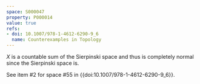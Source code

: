 ```yaml
---
space: S000047
property: P000014
value: true
refs:
- doi: 10.1007/978-1-4612-6290-9_6
  name: Counterexamples in Topology
---
```


$X$ is a countable sum of the Sierpinski space and thus is completely normal since the Sierpinski space is.

See item #2 for space #55 in {{doi:10.1007/978-1-4612-6290-9_6}}.
